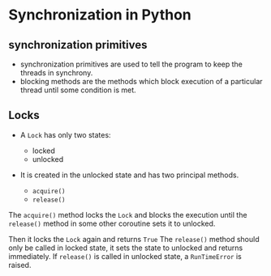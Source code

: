 Synchronization in Python
=========================

synchronization primitives
--------------------------

-   synchronization primitives are used to tell the program to keep the
    threads in synchrony.
-   blocking methods are the methods which block execution of a
    particular thread until some condition is met.

Locks
-----

-   A `Lock` has only two states:

    -   locked
    -   unlocked

-   It is created in the unlocked state and has two principal methods.

    -   `acquire()`
    -   `release()`

The `acquire()` method locks the `Lock` and blocks the execution until
the `release()` method in some other coroutine sets it to unlocked.

Then it locks the `Lock` again and returns `True` The `release()` method
should only be called in locked state, it sets the state to unlocked and
returns immediately. If `release()` is called in unlocked state, a
`RunTimeError` is raised.
